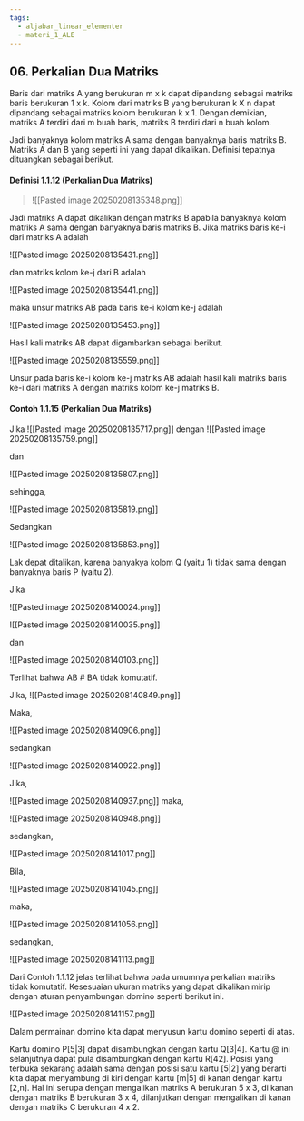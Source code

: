 ```yaml
---
tags:
  - aljabar_linear_elementer
  - materi_1_ALE
---
```


## 06. Perkalian Dua Matriks

Baris dari matriks A yang berukuran m x k dapat dipandang sebagai matriks baris berukuran 1 x k. Kolom dari matriks B yang berukuran k X n dapat dipandang sebagai matriks kolom berukuran k x 1. Dengan demikian, matriks A terdiri dari m buah baris, matriks B terdiri dari n buah kolom.

Jadi banyaknya kolom matriks A sama dengan banyaknya baris matriks B. Matriks A dan B yang seperti ini yang dapat dikalikan. Definisi tepatnya dituangkan sebagai berikut.

#### Definisi 1.1.12 (Perkalian Dua Matriks)

> ![[Pasted image 20250208135348.png]]



Jadi matriks A dapat dikalikan dengan matriks B apabila banyaknya kolom matriks A sama dengan banyaknya baris matriks B. Jika matriks baris ke-i dari matriks A adalah

![[Pasted image 20250208135431.png]]

dan matriks kolom ke-j dari B adalah

![[Pasted image 20250208135441.png]]

maka unsur matriks AB pada baris ke-i kolom ke-j adalah

![[Pasted image 20250208135453.png]]

Hasil kali matriks AB dapat digambarkan sebagai berikut.

![[Pasted image 20250208135559.png]]

Unsur pada baris ke-i kolom ke-j matriks AB adalah hasil kali matriks baris ke-i dari matriks A dengan matriks kolom ke-j matriks B.


#### Contoh 1.1.15 (Perkalian Dua Matriks)

Jika
![[Pasted image 20250208135717.png]]
dengan
![[Pasted image 20250208135759.png]]

dan 

![[Pasted image 20250208135807.png]]

sehingga,

![[Pasted image 20250208135819.png]]

Sedangkan 

![[Pasted image 20250208135853.png]]

Lak depat ditalikan, karena banyakya kolom Q (yaitu 1) tidak sama dengan banyaknya baris P (yaitu 2).


Jika

![[Pasted image 20250208140024.png]]

![[Pasted image 20250208140035.png]]

dan 

![[Pasted image 20250208140103.png]]

Terlihat bahwa AB # BA tidak komutatif.


Jika, 
![[Pasted image 20250208140849.png]]

Maka, 

![[Pasted image 20250208140906.png]]

sedangkan

![[Pasted image 20250208140922.png]]


Jika, 

![[Pasted image 20250208140937.png]]
maka, 

![[Pasted image 20250208140948.png]]

sedangkan, 

![[Pasted image 20250208141017.png]]


Bila,

![[Pasted image 20250208141045.png]]

maka, 

![[Pasted image 20250208141056.png]]

sedangkan, 

![[Pasted image 20250208141113.png]]

Dari Contoh 1.1.12 jelas terlihat bahwa pada umumnya perkalian matriks tidak komutatif. Kesesuaian ukuran matriks yang dapat dikalikan mirip dengan aturan penyambungan domino seperti berikut ini.

![[Pasted image 20250208141157.png]]

Dalam permainan domino kita dapat menyusun kartu domino seperti di atas.

Kartu domino P[5|3] dapat disambungkan dengan kartu Q[3|4]. Kartu @ ini selanjutnya dapat pula disambungkan dengan kartu R[42]. Posisi yang terbuka sekarang adalah sama dengan posisi satu kartu [5|2] yang berarti kita dapat menyambung di kiri dengan kartu [m|5] di kanan dengan kartu [2,n]. Hal ini serupa dengan mengalikan matriks A berukuran 5 x 3, di kanan dengan matriks B berukuran 3 x 4, dilanjutkan dengan mengalikan di kanan dengan matriks C berukuran 4 x 2.

